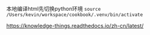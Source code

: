 本地编译html先切换python环境  `source /Users/kevin/workspace/cookbook/.venv/bin/activate `

https://knowledge-things.readthedocs.io/zh-cn/latest/